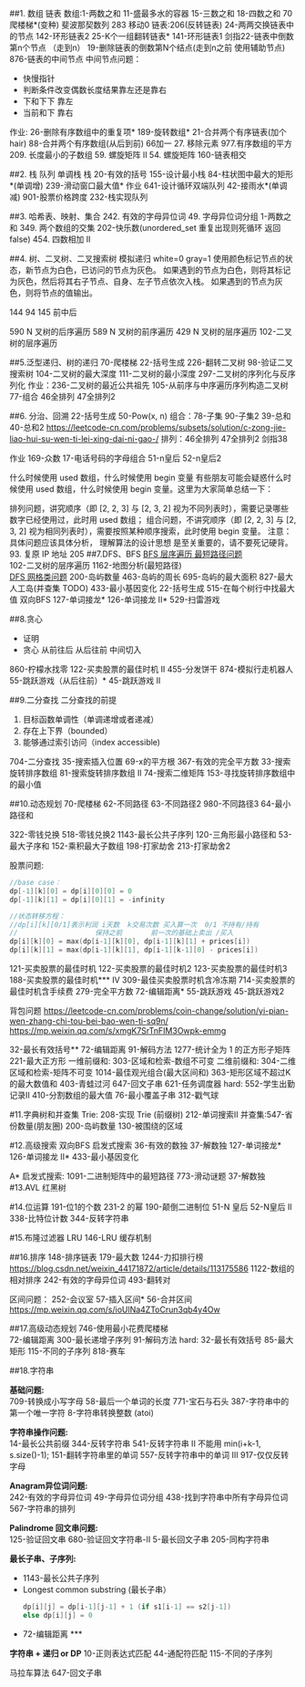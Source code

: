 ##1. 数组 链表
数组:1-两数之和 11-盛最多水的容器 15-三数之和  18-四数之和    70爬楼梯*(变种) 斐波那契数列 283 移动0 
链表:206(反转链表) 24-两两交换链表中的节点 142-环形链表2  25-K个一组翻转链表* 141-环形链表1 
剑指22-链表中倒数第n个节点 （走到n）  19-删除链表的倒数第N个结点(走到n之前 使用辅助节点)    876-链表的中间节点
中间节点问题：
* 快慢指针
* 判断条件改变偶数长度结果靠左还是靠右
* 下和下下 靠左
* 当前和下 靠右     

作业: 26-删除有序数组中的重复项* 189-旋转数组* 21-合并两个有序链表(加个hair) 88-合并两个有序数组(从后到前) 
66加一   27. 移除元素 977.有序数组的平方  209. 长度最小的子数组 59. 螺旋矩阵 II 54. 螺旋矩阵
160-链表相交

##2. 栈 队列
单调栈
栈 20-有效的括号 155-设计最小栈 84-柱状图中最大的矩形*(单调增)  239-滑动窗口最大值*
作业 641-设计循环双端队列   42-接雨水*(单调减)    901-股票价格跨度
232-栈实现队列

##3. 哈希表、映射、集合
242. 有效的字母异位词 49. 字母异位词分组 1-两数之和
349. 两个数组的交集  202-快乐数(unordered_set  重复出现则死循环 返回false)
454. 四数相加 II 

##4. 树、二叉树、二叉搜索树
模拟递归   white=0 gray=1
使用颜色标记节点的状态，新节点为白色，已访问的节点为灰色。
如果遇到的节点为白色，则将其标记为灰色，然后将其右子节点、自身、左子节点依次入栈。
如果遇到的节点为灰色，则将节点的值输出。  

144  94 145 前中后

590 N 叉树的后序遍历 589 N 叉树的前序遍历 429 N 叉树的层序遍历
102-二叉树的层序遍历

##5.泛型递归、树的递归
70-爬楼梯 22-括号生成 226-翻转二叉树 98-验证二叉搜索树 104-二叉树的最大深度 111-二叉树的最小深度 297-二叉树的序列化与反序列化
作业：236-二叉树的最近公共祖先 105-从前序与中序遍历序列构造二叉树  77-组合 46全排列 47全排列2

##6. 分治、回溯
22-括号生成 50-Pow(x, n) 
组合：78-子集 90-子集2     39-总和 40-总和2 
https://leetcode-cn.com/problems/subsets/solution/c-zong-jie-liao-hui-su-wen-ti-lei-xing-dai-ni-gao-/
排列：46全排列 47全排列2 剑指38

作业 169-众数 17-电话号码的字母组合 51-n皇后  52-n皇后2

什么时候使用 used 数组，什么时候使用 begin 变量
有些朋友可能会疑惑什么时候使用 used 数组，什么时候使用 begin 变量。这里为大家简单总结一下：

排列问题，讲究顺序（即 [2, 2, 3] 与 [2, 3, 2] 视为不同列表时），需要记录哪些数字已经使用过，此时用 used 数组；
组合问题，不讲究顺序（即 [2, 2, 3] 与 [2, 3, 2] 视为相同列表时），需要按照某种顺序搜索，此时使用 begin 变量。
注意：具体问题应该具体分析， 理解算法的设计思想 是至关重要的，请不要死记硬背。
93. 复原 IP 地址
205
##7.DFS、BFS
[BFS 层序遍历 最短路径问题](https://leetcode-cn.com/problems/binary-tree-level-order-traversal/solution/bfs-de-shi-yong-chang-jing-zong-jie-ceng-xu-bian-l/)   
102-二叉树的层序遍历 1162-地图分析(最短路径)   
[DFS 网格类问题](https://leetcode-cn.com/problems/number-of-islands/solution/dao-yu-lei-wen-ti-de-tong-yong-jie-fa-dfs-bian-li-/)
200-岛屿数量 463-岛屿的周长 695-岛屿的最大面积 827-最大人工岛(并查集 TODO)
433-最小基因变化 22-括号生成 515-在每个树行中找最大值
双向BFS
127-单词接龙*  126-单词接龙 II*   529-扫雷游戏


##8.贪心
- 证明 
- 贪心 从前往后 从后往前 中间切入

860-柠檬水找零 122-买卖股票的最佳时机 II 455-分发饼干
874-模拟行走机器人  55-跳跃游戏（从后往前）* 45-跳跃游戏 II

##9.二分查找
二分查找的前提
1. 目标函数单调性（单调递增或者递减）
2. 存在上下界（bounded）
3. 能够通过索引访问（index accessible)

704-二分查找 35-搜索插入位置
69-x的平方根  367-有效的完全平方数
33-搜索旋转排序数组  81-搜索旋转排序数组 II  74-搜索二维矩阵  153-寻找旋转排序数组中的最小值

##10.动态规划
70-爬楼梯
62-不同路径  63-不同路径2  980-不同路径3 64-最小路径和

322-零钱兑换 518-零钱兑换2
1143-最长公共子序列 120-三角形最小路径和 
53-最大子序和 152-乘积最大子数组
198-打家劫舍 213-打家劫舍2

股票问题:
```c++   
//base case：
dp[-1][k][0] = dp[i][0][0] = 0
dp[-1][k][1] = dp[i][0][1] = -infinity

//状态转移方程：
//dp[i][k][0/1]表示利润 i天数  k交易次数 买入算一次  0/1 不持有/持有
//                   保持之前       前一次的基础上卖出 /买入
dp[i][k][0] = max(dp[i-1][k][0], dp[i-1][k][1] + prices[i])
dp[i][k][1] = max(dp[i-1][k][1], dp[i-1][k-1][0] - prices[i])
```   
121-买卖股票的最佳时机 122-买卖股票的最佳时机2 123-买卖股票的最佳时机3 188-买卖股票的最佳时机*** IV
309-最佳买卖股票时机含冷冻期  714-买卖股票的最佳时机含手续费
279-完全平方数 72-编辑距离* 55-跳跃游戏 45-跳跃游戏2

背包问题
https://leetcode-cn.com/problems/coin-change/solution/yi-pian-wen-zhang-chi-tou-bei-bao-wen-ti-sq9n/
https://mp.weixin.qq.com/s/xmgK7SrTnFIM3Owpk-emmg

32-最长有效括号** 72-编辑距离 91-解码方法
1277-统计全为 1 的正方形子矩阵    221-最大正方形
一维前缀和: 303-区域和检索-数组不可变
二维前缀和: 304-二维区域和检索-矩阵不可变  1014-最佳观光组合(最大区间和)   363-矩形区域不超过K的最大数值和
403-青蛙过河   647-回文子串 621-任务调度器
hard:  552-学生出勤记录II   410-分割数组的最大值     76-最小覆盖子串 312-戳气球

#11.字典树和并查集
Trie:   208-实现 Trie (前缀树)   212-单词搜索II
并查集:547-省份数量(朋友圈) 200-岛屿数量 130-被围绕的区域

#12.高级搜索
双向BFS   启发式搜索
36-有效的数独  37-解数独
127-单词接龙*  126-单词接龙 II*   433-最小基因变化

A* 启发式搜索:
1091-二进制矩阵中的最短路径  773-滑动谜题 37-解数独
#13.AVL 红黑树

#14.位运算
191-位1的个数  231-2 的幂   190-颠倒二进制位 51-N 皇后 52-N皇后 II
338-比特位计数 344-反转字符串

#15.布隆过滤器  LRU
146-LRU 缓存机制

##16.排序
148-排序链表  179-最大数 
1244-力扣排行榜   https://blog.csdn.net/weixin_44171872/article/details/113175586
1122-数组的相对排序 242-有效的字母异位词       493-翻转对

区间问题：
252-会议室   57-插入区间*  56-合并区间
https://mp.weixin.qq.com/s/ioUlNa4ZToCrun3qb4y4Ow

##17.高级动态规划
746-使用最小花费爬楼梯  
72-编辑距离
300-最长递增子序列 91-解码方法 
hard: 32-最长有效括号 85-最大矩形 115-不同的子序列 818-赛车


##18.字符串

**基础问题:**   
709-转换成小写字母  58-最后一个单词的长度 771-宝石与石头 387-字符串中的第一个唯一字符 8-字符串转换整数 (atoi)

**字符串操作问题:**   
14-最长公共前缀  344-反转字符串  541-反转字符串 II  不能用 min(i+k-1, s.size()-1); 
151-翻转字符串里的单词  557-反转字符串中的单词 III
917-仅仅反转字母

**Anagram异位词问题:**   
242-有效的字母异位词  49-字母异位词分组  438-找到字符串中所有字母异位词 567-字符串的排列

**Palindrome 回文串问题:**   
125-验证回文串  680-验证回文字符串-Ⅱ  5-最长回文子串 205-同构字符串

**最长子串、子序列:**  
- 1143-最长公共子序列   
- Longest common substring (最长子串）   
    ```c++
    dp[i][j] = dp[i-1][j-1] + 1 (if s1[i-1] == s2[j-1])   
    else dp[i][j] = 0   
    ```
- 72-编辑距离 ***

**字符串 + 递归 or DP**
10-正则表达式匹配   44-通配符匹配 115-不同的子序列

马拉车算法
647-回文子串